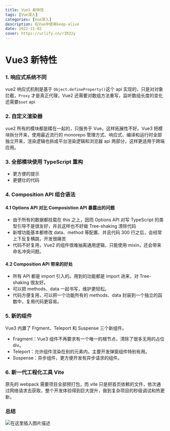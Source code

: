 ```yaml
---
title: Vue3 新特性
tags: [Vue深入]
categories: [Vue深入]
description: 在Vue中使用keep-alive
date: 2022-11-02
cover: https://urlify.cn/rIR32y
---
```


# Vue3 新特性

### 1. 响应式系统不同

vue2 响应式机制是基于 `Object.defineProperty()`这个 api 实现的，只是对对象拦截，`Proxy` 才是真正代理，Vue2 还需要对数组方法重写，监听数组长度的变化还需要`$set` api

### 2. 自定义渲染器

vue2 所有的模块都是糅在一起的，只服务于 Vue，这样拓展性不好。Vue3 把模块拆分开来，使用最近流行的 monorepo 管理方式、响应式、编译和运行时全部独立开来，渲染逻辑也拆成平台渲染逻辑和浏览器 api 两部分，这样更适用于跨端应用。

### 3. 全部模块使用 TypeScript 重构

- 更方便的提示
- 更健壮的代码

### 4. Composition API 组合语法

#### 4.1 Options API 对比 Composistion API 暴露出的问题

- 由于所有的数据都挂载在 this 之上，因而 Options API 对写 TypeScript 的类型引导不是很友好，并且这样也不好做 Tree-shaking 清除代码
- 新增功能基本都修改 data、method 等配置、并且代码 300 行之后，会经常上下反复横跳，开发很痛苦
- 代码不好复用，Vue2 的组件很难抽离通用逻辑，只能使用 mixin，还会带来命名冲突问题。

#### 4.2 Composition API 带来的好处

- 所有 API 都是 import 引入的。用到的功能都是 import 进来，对 Tree-shaking 很友好。
- 可以把 methods、data 一起书写，维护更轻松。
- 代码方便复用，可以把一个功能所有的 methods、data 封装到一个独立的函数中，复用代码更容易。

### 5. 新的组件

Vue3 内置了 Frgment、Teleport 和 Suspense 三个新组件。

- Fragment：Vue3 组件不再要求有一个唯一的根节点，清除了很多无用的占位 div。
- Teleport：允许组件渲染在别的元素内，主要开发弹窗组件特别有用。
- Suspense：异步组件，更方便开发有异步请求的组件。

### 6. 新一代工程化工具 Vite

原先的 webpack 需要项目全部预打包，而 vite 只是把首页依赖的文件，依次通过网络请求去获取，整个开发体验得到巨大提升，做到复杂项目的秒级调试和热更新。

### 总结

![在这里插入图片描述](https://img-blog.csdnimg.cn/385ea922b6044c08bf10f61b0bc46a83.png)

